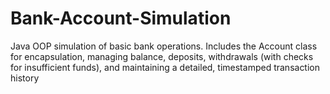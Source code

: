 # Bank-Account-Simulation
Java OOP simulation of basic bank operations. Includes the Account class for encapsulation, managing balance, deposits, withdrawals (with checks for insufficient funds), and maintaining a detailed, timestamped transaction history
